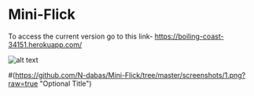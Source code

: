 # Mini-Flick

To access the current version go to this link- https://boiling-coast-34151.herokuapp.com/

![alt text](https://github.com/N-dabas/Mini-Flick/tree/master/screenshots/1.png)

#(https://github.com/N-dabas/Mini-Flick/tree/master/screenshots/1.png?raw=true "Optional Title")
